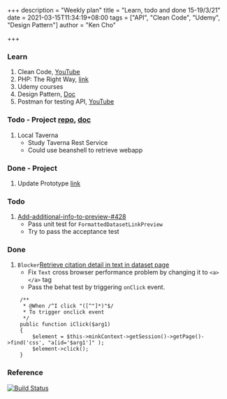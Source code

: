 +++
description = "Weekly plan"
title = "Learn, todo and done 15-19/3/21"
date = 2021-03-15T11:34:19+08:00
tags = ["API", "Clean Code", "Udemy", "Design Pattern"]
author = "Ken Cho"

+++  
### Learn
1. Clean Code, [YouTube](https://www.youtube.com/watch?v=7EmboKQH8lM)
2. PHP: The Right Way, [link](https://phptherightway.com/)
3. Udemy courses
4. Design Pattern, [Doc](https://designpatternsphp.readthedocs.io/en/latest/README.html)
5. Postman for testing API, [YouTube](https://www.freecodecamp.org/news/learn-how-to-use-postman-to-test-apis/)

### Todo - Project [repo](https://github.com/kencho51/mint_doi), [doc](https://docs.google.com/document/d/1CopK9e9QclOd91WRN1LREEBefMDb5cWoHiElj3IfKLc/edit#)
1. Local Taverna
    - Study Taverna Rest Service
    - Could use beanshell to retrieve webapp

### Done - Project
1. Update Prototype [link](https://5m1bfb.axshare.com/)

### Todo
1. [Add-additional-info-to-preview-#428](https://github.com/gigascience/gigadb-website/pull/550)
    - Pass unit test for `FormattedDatasetLinkPreview`
    - Try to pass the acceptance test


### Done
1. `Blocker`[Retrieve citation detail in text in dataset page](https://github.com/gigascience/gigadb-website/pull/521)
   - Fix `Text` cross browser performance problem by changing it to `<a></a>` tag  
   - Pass the behat test by triggering `onClick` event.
```gherkin
    /**
     * @When /^I click "([^"]*)"$/
     * To trigger onclick event
     */
    public function iClick($arg1)
    {
        $element = $this->minkContext->getSession()->getPage()->find('css', "a[id='$arg1']" );
        $element->click();
    }
```

### Reference


[![Build Status](https://travis-ci.com/kencho51/gigathing.svg?branch=master)](https://travis-ci.com/kencho51/gigathing)


